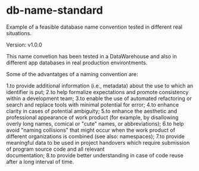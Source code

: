 # db-name-standard
Example of a feasible database name convention tested in different real situations.

Version: v1.0.0

This name convetion has been tested in a DataWarehouse and also in different app databases in real production environtments.

Some of the advantatges of a naming convention are:

1.to provide additional information (i.e., metadata) about the use to which an identifier is put;
2.to help formalize expectations and promote consistency within a development team;
3.to enable the use of automated refactoring or search and replace tools with minimal potential for error;
4.to enhance clarity in cases of potential ambiguity;
5.to enhance the aesthetic and professional appearance of work product (for example, by disallowing overly long names, comical or 
  "cute" names, or abbreviations);
6.to help avoid "naming collisions" that might occur when the work product of different organizations is combined (see also: 
  namespaces);
7.to provide meaningful data to be used in project handovers which require submission of program source code and all relevant    
  documentation;
8.to provide better understanding in case of code reuse after a long interval of time.

